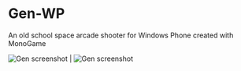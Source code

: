 Gen-WP
======

An old school space arcade shooter for Windows Phone created with MonoGame

![Gen screenshot](http://cdn.marketplaceimages.windowsphone.com/v8/images/e7c3e106-ad34-4df9-8d9a-e054ef9ac820?imageType=ws_screenshot_large&rotation=0) | ![Gen screenshot](http://cdn.marketplaceimages.windowsphone.com/v8/images/8d8a97fe-aeff-44a3-b140-4a8da8e47fc3?imageType=ws_screenshot_large&rotation=0)
